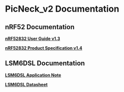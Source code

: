 # PicNeck_v2 Documentation

## nRF52 Documentation

<a href="../../nRF52832/nRF52_DK_User_Guide_v1.3.pdf" target="_blank"><b>nRF52832 User Guide v1.3</b></a>

<a href="../../nRF52832/nRF52832-Nordic_Product_Specification_v1.4.pdf" target="_blank"><b>nRF52832 Product Specification v1.4</b></a>

## LSM6DSL Documentation

<a href="../../lsm6dsl/LSM6DSL - AN5040.pdf" target="_blank"><b>LSM6DSL Application Note</b></a>

<a href="../../lsm6dsl/LSM6DSL datasheet.pdf" target="_blank"><b>LSM6DSL Datasheet</b></a>